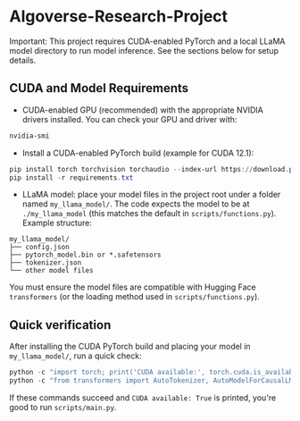 # Algoverse-Research-Project

Important: This project requires CUDA-enabled PyTorch and a local LLaMA model directory to run model inference. See the sections below for setup details.

## CUDA and Model Requirements

- CUDA-enabled GPU (recommended) with the appropriate NVIDIA drivers installed. You can check your GPU and driver with:

```powershell
nvidia-smi
```

- Install a CUDA-enabled PyTorch build (example for CUDA 12.1):

```powershell
pip install torch torchvision torchaudio --index-url https://download.pytorch.org/whl/cu121
pip install -r requirements.txt
```

- LLaMA model: place your model files in the project root under a folder named `my_llama_model/`. The code expects the model to be at `./my_llama_model` (this matches the default in `scripts/functions.py`). Example structure:

```
my_llama_model/
├── config.json
├── pytorch_model.bin or *.safetensors
├── tokenizer.json
└── other model files
```

You must ensure the model files are compatible with Hugging Face `transformers` (or the loading method used in `scripts/functions.py`).

## Quick verification

After installing the CUDA PyTorch build and placing your model in `my_llama_model/`, run a quick check:

```powershell
python -c "import torch; print('CUDA available:', torch.cuda.is_available()); print('PyTorch:', torch.__version__)"
python -c "from transformers import AutoTokenizer, AutoModelForCausalLM; AutoTokenizer.from_pretrained('./my_llama_model'); print('Tokenizer loaded')"
```

If these commands succeed and `CUDA available: True` is printed, you're good to run `scripts/main.py`.
